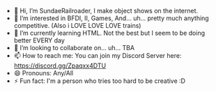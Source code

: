 - 👋 Hi, I’m SundaeRailroader, I make object shows on the internet.
- 👀 I’m interested in BFDI, II, Games, And... uh... pretty much anything competitive. (Also i LOVE LOVE LOVE trains)
- 🌱 I’m currently learning HTML. Not the best but I seem to be doing better EVERY day
- 💞️ I’m looking to collaborate on... uh... TBA
- 📫 How to reach me: You can join my Discord Server here: https://discord.gg/Zpaqxx4DTU
- 😄 Pronouns: Any/All
- ⚡ Fun fact: I'm a person who tries too hard to be creative :D

<!---
SundaeRailroader/SundaeRailroader is a ✨ special ✨ repository because its `README.md` (this file) appears on your GitHub profile.
You can click the Preview link to take a look at your changes.
--->
